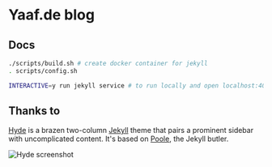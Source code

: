 # Yaaf.de blog

## Docs

```bash
./scripts/build.sh # create docker container for jekyll
. scripts/config.sh

INTERACTIVE=y run jekyll service # to run locally and open localhost:4000
```

## Thanks to

[Hyde](https://github.com/poole/hyde) is a brazen two-column [Jekyll](http://jekyllrb.com) theme that pairs a prominent sidebar with uncomplicated content. It's based on [Poole](http://getpoole.com), the Jekyll butler.

![Hyde screenshot](https://f.cloud.github.com/assets/98681/1831228/42af6c6a-7384-11e3-98fb-e0b923ee0468.png)

